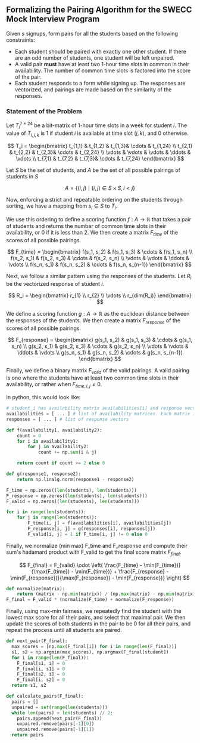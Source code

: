 ## Formalizing the Pairing Algorithm for the SWECC Mock Interview Program

Given $s$ signups, form pairs for all the students based on the following constraints:
- Each student should be paired with exactly one other student. If there are an odd number of students, one student will be left unpaired.
- A valid pair **must** have at least two 1-hour time slots in common in their availability. The number of common time slots is factored into the score of the pair.
- Each student responds to a form while signing up. The responses are vectorized, and pairings are made based on the similarity of the responses.

### Statement of the Problem

Let $T^{7 \times 24}_i$ be a bit-matrix of 1-hour time slots in a week for student $i$. The value of $T_{i,j,k}$ is 1 if student $i$ is available at time slot $(j,k)$, and 0 otherwise.

$$
T_i = \begin{bmatrix}
    t_{1,1} & t_{1,2} & t_{1,3}& \cdots & t_{1,24} \\
    t_{2,1} & t_{2,2} & t_{2,3}& \cdots & t_{2,24} \\
    \vdots & \vdots & \vdots & \ddots & \vdots \\
    t_{7,1} & t_{7,2} & t_{7,3}& \cdots & t_{7,24}
\end{bmatrix}
$$

Let $S$ be the set of students, and $A$ be the set of all possible pairings of students in $S$

$$
A = \{ (i, j) \mid (i, j) \in S \times S, i < j \}
$$

Now, enforcing a strict and repeatable ordering on the students through sorting, we have a mapping from $s_i \in S$ to $T_i$.

We use this ordering to define a scoring function $f: A \to \mathbb{R}$ that takes a pair of students and returns the number of common time slots in their availability, or $0$ if it is less than $2$. We then create a matrix $F_{time}$ of the scores of all possible pairings.

$$
F_{time} = \begin{bmatrix}
    f(s_1, s_2) & f(s_1, s_3) & \cdots & f(s_1, s_n) \\
    f(s_2, s_1) & f(s_2, s_3) & \cdots & f(s_2, s_n) \\
    \vdots & \vdots & \ddots & \vdots \\
    f(s_n, s_1) & f(s_n, s_2) & \cdots & f(s_n, s_{n-1})
\end{bmatrix}
$$

Next, we follow a similar pattern using the responses of the students. Let $R_i$ be the vectorized response of student $i$.

$$
R_i = \begin{bmatrix}
    r_{1} \\
    r_{2} \\
    \vdots \\
    r_{dim(R_i)}
\end{bmatrix}
$$

We define a scoring function $g: A \to \mathbb{R}$ as the euclidean distance between the responses of the students. We then create a matrix $F_{response}$ of the scores of all possible pairings.

$$
F_{response} = \begin{bmatrix}
    g(s_1, s_2) & g(s_1, s_3) & \cdots & g(s_1, s_n) \\
    g(s_2, s_1) & g(s_2, s_3) & \cdots & g(s_2, s_n) \\
    \vdots & \vdots & \ddots & \vdots \\
    g(s_n, s_1) & g(s_n, s_2) & \cdots & g(s_n, s_{n-1})
\end{bmatrix}
$$

Finally, we define a binary matrix $F_{valid}$ of the valid pairings. A valid pairing is one where the students have at least two common time slots in their availability, or rather when $F_{time, i, j} \neq 0$.

In python, this would look like:

```python
# student_i has availability matrix availabilities[i] and response vector responses[i]
availabilities = [ ... ] # list of availability matrices. Each matrix is a 7x24 bit-matrix
responses = [ ... ] # list of response vectors

def f(availability1, availability2):
    count = 0
    for i in availability1:
        for j in availability2:
            count += np.sum(i & j)

    return count if count >= 2 else 0

def g(response1, response2):
    return np.linalg.norm(response1 - response2)

F_time = np.zeros((len(students), len(students)))
F_response = np.zeros((len(students), len(students)))
F_valid = np.zeros((len(students), len(students)))

for i in range(len(students)):
    for j in range(len(students)):
        F_time[i, j] = f(availabilities[i], availabilities[j])
        F_response[i, j] = g(responses[i], responses[j])
        F_valid[i, j] = 1 if F_time[i, j] != 0 else 0
```

Finally, we normalize (min max) F_time and F_response and compute their sum's hadamard product with F_valid to get the final score matrix $F_{final}$.

$$
F_{final} = F_{valid} \odot \left( \frac{F_{time} - \min(F_{time})}{\max(F_{time}) - \min(F_{time})} + \frac{F_{response} - \min(F_{response})}{\max(F_{response}) - \min(F_{response})} \right)
$$

```python
def normalize(matrix):
    return (matrix - np.min(matrix)) / (np.max(matrix) - np.min(matrix))
F_final = F_valid * (normalize(F_time) + normalize(F_response))
```

Finally, using max-min fairness, we repeatedly find the student with the lowest max score for all their pairs, and select that maximal pair. We then update the scores of both students in the pair to be $0$ for all their pairs, and repeat the process until all students are paired.

```python
def next_pair(F_final):
  max_scores = [np.max(F_final[i]) for i in range(len(F_final))]
  s1, s2 = np.argmin(max_scores), np.argmax(F_final[student])
  for i in range(len(F_final)):
    F_final[s1, i] = 0
    F_final[i, s1] = 0
    F_final[s2, i] = 0
    F_final[i, s2] = 0
  return s1, s2

def calculate_pairs(F_final):
  pairs = []
  unpaired = set(range(len(students)))
  while len(pairs) < len(students) // 2:
    pairs.append(next_pair(F_final))
    unpaired.remove(pairs[-1][0])
    unpaired.remove(pairs[-1][1])
  return pairs
  ```


